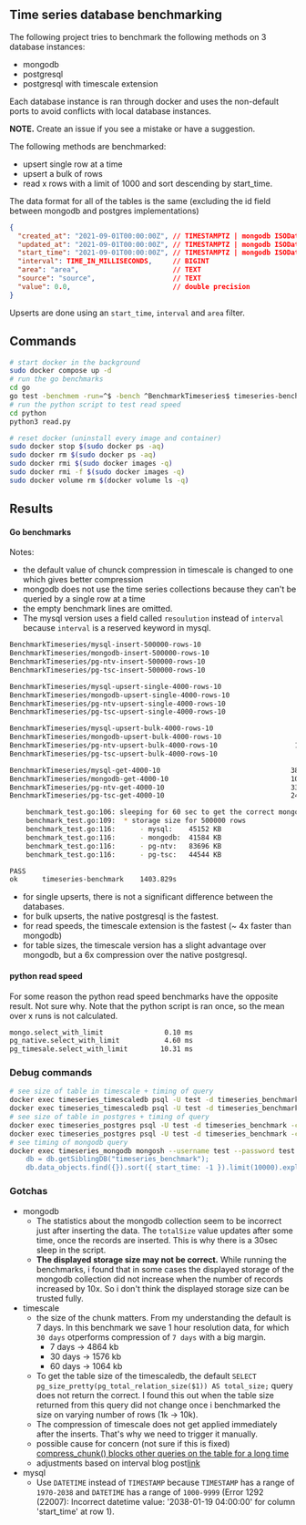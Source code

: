 ## Time series database benchmarking

The following project tries to benchmark the following methods on 3 database instances:

- mongodb
- postgresql
- postgresql with timescale extension

Each database instance is ran through docker and uses the non-default ports to avoid conflicts with local database instances.

**NOTE.** Create an issue if you see a mistake or have a suggestion.

The following methods are benchmarked:

- upsert single row at a time
- upsert a bulk of rows
- read x rows with a limit of 1000 and sort descending by start_time.

The data format for all of the tables is the same (excluding the id field between mongodb and postgres implementations)

```json
{
  "created_at": "2021-09-01T00:00:00Z", // TIMESTAMPTZ | mongodb ISODate
  "updated_at": "2021-09-01T00:00:00Z", // TIMESTAMPTZ | mongodb ISODate
  "start_time": "2021-09-01T00:00:00Z", // TIMESTAMPTZ | mongodb ISODate
  "interval": TIME_IN_MILLISECONDS,     // BIGINT
  "area": "area",                       // TEXT
  "source": "source",                   // TEXT
  "value": 0.0,                         // double precision
}
```

Upserts are done using an `start_time`, `interval` and `area` filter.

## Commands

```bash
# start docker in the background
sudo docker compose up -d
# run the go benchmarks
cd go
go test -benchmem -run=^$ -bench ^BenchmarkTimeseries$ timeseries-benchmark -v -count=1 -timeout=0
# run the python script to test read speed
cd python
python3 read.py

# reset docker (uninstall every image and container)
sudo docker stop $(sudo docker ps -aq)
sudo docker rm $(sudo docker ps -aq)
sudo docker rmi $(sudo docker images -q)
sudo docker rmi -f $(sudo docker images -q)
sudo docker volume rm $(docker volume ls -q)
```

## Results

#### Go benchmarks

Notes:

- the default value of chunck compression in timescale is changed to one which gives better compression
- mongodb does not use the time series collections because they can't be queried by a single row at a time
- the empty benchmark lines are omitted.
- The mysql version uses a field called `resoulution` instead of `interval` because `interval` is a reserved keyword in mysql.

```bash
BenchmarkTimeseries/mysql-insert-500000-rows-10                        1        706494051417 ns/op      540666584 B/op   9506739 allocs/op
BenchmarkTimeseries/mongodb-insert-500000-rows-10                      1        211530664083 ns/op      4064646056 B/op 56505957 allocs/op
BenchmarkTimeseries/pg-ntv-insert-500000-rows-10                       1        181912643125 ns/op      200180400 B/op   6501848 allocs/op
BenchmarkTimeseries/pg-tsc-insert-500000-rows-10                       1        219917379792 ns/op      200208384 B/op   6502129 allocs/op

BenchmarkTimeseries/mysql-upsert-single-4000-rows-10                   1        1383154125 ns/op         4321896 B/op      76004 allocs/op
BenchmarkTimeseries/mongodb-upsert-single-4000-rows-10                 1        1045744583 ns/op        31045960 B/op     416041 allocs/op
BenchmarkTimeseries/pg-ntv-upsert-single-4000-rows-10                  1        1776864291 ns/op         1600000 B/op      52000 allocs/op
BenchmarkTimeseries/pg-tsc-upsert-single-4000-rows-10                  1        2131020208 ns/op         1600000 B/op      52000 allocs/op

BenchmarkTimeseries/mysql-upsert-bulk-4000-rows-10                     2         709444396 ns/op         2529756 B/op      56021 allocs/op
BenchmarkTimeseries/mongodb-upsert-bulk-4000-rows-10                   7         158134631 ns/op        15426505 B/op     176112 allocs/op
BenchmarkTimeseries/pg-ntv-upsert-bulk-4000-rows-10                   19          68316186 ns/op         5768675 B/op      52042 allocs/op
BenchmarkTimeseries/pg-tsc-upsert-bulk-4000-rows-10                    6         199995639 ns/op         5768672 B/op      52042 allocs/op

BenchmarkTimeseries/mysql-get-4000-10                                387           3105753 ns/op         3031493 B/op      40050 allocs/op
BenchmarkTimeseries/mongodb-get-4000-10                              102          12421009 ns/op         5025492 B/op      80200 allocs/op
BenchmarkTimeseries/pg-ntv-get-4000-10                               336           3548450 ns/op         2934926 B/op      16034 allocs/op
BenchmarkTimeseries/pg-tsc-get-4000-10                               248           4571874 ns/op         2934839 B/op      16033 allocs/op

    benchmark_test.go:106: sleeping for 60 sec to get the correct mongodb collection storage size
    benchmark_test.go:109:  * storage size for 500000 rows
    benchmark_test.go:116:      - mysql:    45152 KB
    benchmark_test.go:116:      - mongodb:  41584 KB
    benchmark_test.go:116:      - pg-ntv:   83696 KB
    benchmark_test.go:116:      - pg-tsc:   44544 KB

PASS
ok      timeseries-benchmark    1403.829s
```

- for single upserts, there is not a significant difference between the databases.
- for bulk upserts, the native postgresql is the fastest.
- for read speeds, the timescale extension is the fastest (~ 4x faster than mongodb)
- for table sizes, the timescale version has a slight advantage over mongodb, but a 6x compression over the native postgresql.

#### python read speed

For some reason the python read speed benchmarks have the opposite result. Not sure why. Note that the python script is ran once, so the mean over x runs is not calculated.

```bash
mongo.select_with_limit               0.10 ms
pg_native.select_with_limit           4.60 ms
pg_timesale.select_with_limit        10.31 ms
```

### Debug commands

```bash
# see size of table in timescale + timing of query
docker exec timeseries_timescaledb psql -U test -d timeseries_benchmark -c "SELECT pg_size_pretty(hypertable_size('data_objects')) AS total_size;"
docker exec timeseries_timescaledb psql -U test -d timeseries_benchmark -c "EXPLAIN ANALYZE SELECT * FROM data_objects ORDER BY start_time DESC LIMIT 10000;"
# see size of table in postgres + timing of query
docker exec timeseries_postgres psql -U test -d timeseries_benchmark -c "SELECT pg_size_pretty(pg_total_relation_size('data_objects')) AS total_size;"
docker exec timeseries_postgres psql -U test -d timeseries_benchmark -c "EXPLAIN ANALYZE SELECT * FROM data_objects ORDER BY start_time DESC LIMIT 10000;"
# see timing of mongodb query
docker exec timeseries_mongodb mongosh --username test --password test --eval '
    db = db.getSiblingDB("timeseries_benchmark");
    db.data_objects.find({}).sort({ start_time: -1 }).limit(10000).explain("executionStats").executionStats.executionTimeMillis;'
```

### Gotchas

- mongodb
  - The statistics about the mongodb collection seem to be incorrect just after inserting the data. The `totalSize` value updates after some time, once the records are inserted. This is why there is a 30sec sleep in the script.
  - **The displayed storage size may not be correct.** While running the benchmarks, i found that in some cases the displayed storage of the mongodb collection did not increase when the number of records increased by 10x. So i don't think the displayed storage size can be trusted fully. 
- timescale
  - the size of the chunk matters. From my understanding the default is 7 days. In this benchmark we save 1 hour resolution data, for which `30 days` otperforms compression of `7 days` with a big margin.
    - 7 days -> 4864 kb
    - 30 days -> 1576 kb
    - 60 days -> 1064 kb
  - To get the table size of the timescaledb, the default `SELECT pg_size_pretty(pg_total_relation_size($1)) AS total_size;` query does not return the correct. I found this out when the table size returned from this query did not change once i benchmarked the size on varying number of rows (1k -> 10k).
  - The compression of timescale does not get applied immediately after the inserts. That's why we need to trigger it manually.
  - possible cause for concern (not sure if this is fixed) [compress_chunk() blocks other queries on the table for a long time](https://github.com/timescale/timescaledb/issues/2732)
  - adjustments based on interval blog post[link](https://mail-dpant.medium.com/my-experience-with-timescaledb-compression-68405425827)
- mysql
  - Use `DATETIME` instead of `TIMESTAMP` because `TIMESTAMP` has a range of `1970-2038` and `DATETIME` has a range of `1000-9999` (Error 1292 (22007): Incorrect datetime value: '2038-01-19 04:00:00' for column 'start_time' at row 1).

<!--
source ~/python-envs/sant/bin/activate
/Users/tompston/python-envs/sant/bin


psql -U test -d timeseries_benchmark -W
SELECT hypertable_size('data_objects');
SELECT * FROM hypertable_detailed_size('data_objects') ORDER BY node_name;
SELECT * FROM hypertable_approximate_detailed_size('data_objects');


# see chunk info and compression status
SELECT chunk_schema, chunk_name, compression_status,
        pg_size_pretty(before_compression_total_bytes) AS size_total_before,
        pg_size_pretty(after_compression_total_bytes) AS size_total_after
    FROM chunk_compression_stats('public.data_objects')
    ORDER BY chunk_name;

# get the total compression
SELECT
    pg_size_pretty(before_compression_total_bytes) as before,
    pg_size_pretty(after_compression_total_bytes) as after
 FROM hypertable_compression_stats('public.data_objects');



use timeseries_benchmark
db.data_objects.find({}).explain("executionStats").executionStats
db.data_objects.find({}).explain("executionStats").executionStats.executionTimeMillis


psql -U test -d timeseries_benchmark -W
EXPLAIN ANALYZE SELECT * FROM data_objects;

go test -benchmem -run=^$ -bench ^BenchmarkTimeseries$ timeseries-benchmark -v -count=1 -timeout=0


go install github.com/gotesttools/gotestfmt/v2/cmd/gotestfmt@latest
go test -benchmem -run=^$ -bench ^BenchmarkTimeseries$ timeseries-benchmark -count=1 -timeout=0 | gotestfmt


SELECT hypertable_size(data_objects) AS total_size;
docker exec -it timeseries_timescaledb psql -U test -d timeseries_benchmark -c "SELECT * FROM hypertable_detailed_size('data_objects') ORDER BY node_name;"


 -->
